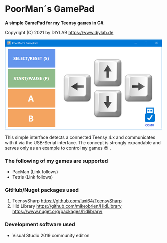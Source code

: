 # PoorMan´s GamePad
 **A simple GamePad for my Teensy games in C#**.

 Copyright (C) 2021 by DIYLAB <https://www.diylab.de>

![](screenshots/gamepad.png)

This simple interface detects a connected Teensy 4.x and communicates with it via the USB-Serial interface.
The concept is strongly expandable and serves only as an example to control my games :wink: .

### The following of my games are supported

- PacMan (Link follows)
- Tetris (Link follows)

### GitHub/Nuget packages used

1. TeensySharp <https://github.com/luni64/TeensySharp>
2. Hid Library <https://github.com/mikeobrien/HidLibrary> <https://www.nuget.org/packages/hidlibrary/>

### Development software used

* Visual Studio 2019 community edition